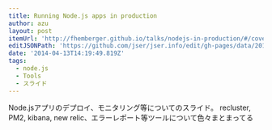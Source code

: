 ```yaml
---
title: Running Node.js apps in production
author: azu
layout: post
itemUrl: 'http://fhemberger.github.io/talks/nodejs-in-production/#/cover'
editJSONPath: 'https://github.com/jser/jser.info/edit/gh-pages/data/2014/04/index.json'
date: '2014-04-13T14:19:49.819Z'
tags:
  - node.js
  - Tools
  - スライド
---
```

Node.jsアプリのデプロイ、モニタリング等についてのスライド。
recluster, PM2, kibana, new relic、エラーレポート等ツールについて色々まとまってる
